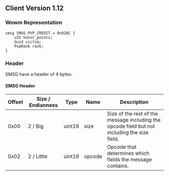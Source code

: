 ## Client Version 1.12

### Wowm Representation
```rust,ignore
smsg SMSG_PVP_CREDIT = 0x028C {
    u32 honor_points;    
    Guid victim;    
    PvpRank rank;    
}

```
### Header
SMSG have a header of 4 bytes.

#### SMSG Header
| Offset | Size / Endianness | Type   | Name   | Description |
| ------ | ----------------- | ------ | ------ | ----------- |
| 0x00   | 2 / Big           | uint16 | size   | Size of the rest of the message including the opcode field but not including the size field.|
| 0x02   | 2 / Little        | uint16 | opcode | Opcode that determines which fields the message contains.|
